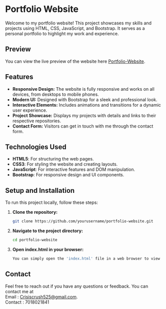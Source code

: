 # Portfolio Website

Welcome to my portfolio website! This project showcases my skills and projects using HTML, CSS, JavaScript, and Bootstrap. It serves as a personal portfolio to highlight my work and experience.

## Preview

You can view the live preview of the website here [Portfolio-Website](https://sanjeev-live.netlify.app).

## Features

- **Responsive Design:** The website is fully responsive and works on all devices, from desktops to mobile phones.
- **Modern UI:** Designed with Bootstrap for a sleek and professional look.
- **Interactive Elements:** Includes animations and transitions for a dynamic user experience.
- **Project Showcase:** Displays my projects with details and links to their respective repositories.
- **Contact Form:** Visitors can get in touch with me through the contact form.

## Technologies Used

- **HTML5**: For structuring the web pages.
- **CSS3**: For styling the website and creating layouts.
- **JavaScript**: For interactive features and DOM manipulation.
- **Bootstrap**: For responsive design and UI components.

## Setup and Installation

To run this project locally, follow these steps:

1. **Clone the repository:**
   ```bash
   git clone https://github.com/yourusername/portfolio-website.git
   ```
2. **Navigate to the project directory:**
    ```bash
   cd portfolio-website
   ```
3. **Open index.html in your browser:**
    ```bash
   You can simply open the 'index.html' file in a web browser to view the website.
   ```



## Contact
Feel free to reach out if you have any questions or feedback. You can contact me at <br> Email : Crisiscrush525@gmail.com.
<br> Contact : 7018021841
